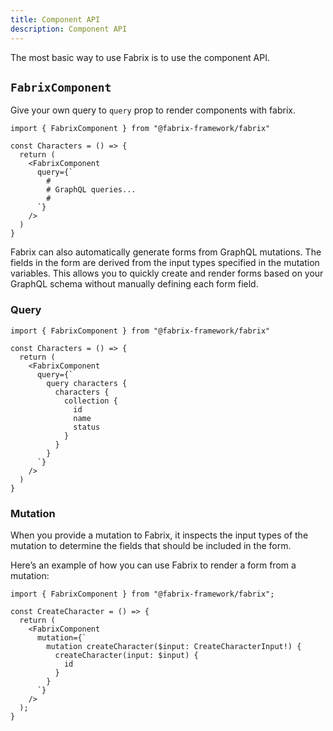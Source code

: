 ```yaml
---
title: Component API
description: Component API
---
```


The most basic way to use Fabrix is to use the component API.

## `FabrixComponent`

Give your own query to `query` prop to render components with fabrix.

```tsx
import { FabrixComponent } from "@fabrix-framework/fabrix"

const Characters = () => {
  return (
    <FabrixComponent
      query={`
        #
        # GraphQL queries...
        #
      `}
    />
  )
}
```

Fabrix can also automatically generate forms from GraphQL mutations. The fields in the form are derived from the input types specified in the mutation variables. This allows you to quickly create and render forms based on your GraphQL schema without manually defining each form field.

### Query

```tsx
import { FabrixComponent } from "@fabrix-framework/fabrix"

const Characters = () => {
  return (
    <FabrixComponent
      query={`
        query characters {
          characters {
            collection {
              id
              name
              status
            }
          }
        }
      `}
    />
  )
}
```

### Mutation

When you provide a mutation to Fabrix, it inspects the input types of the mutation to determine the fields that should be included in the form.

Here’s an example of how you can use Fabrix to render a form from a mutation:

```tsx
import { FabrixComponent } from "@fabrix-framework/fabrix";

const CreateCharacter = () => {
  return (
    <FabrixComponent
      mutation={`
        mutation createCharacter($input: CreateCharacterInput!) {
          createCharacter(input: $input) {
            id
          }
        }
      `}
    />
  );
}
```
